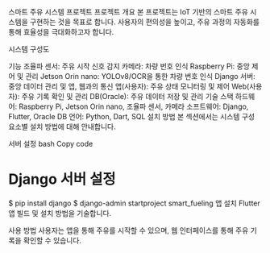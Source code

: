 
스마트 주유 시스템 프로젝트
프로젝트 개요
본 프로젝트는 IoT 기반의 스마트 주유 시스템을 구현하는 것을 목표로 합니다. 사용자의 편의성을 높이고, 주유 과정의 자동화를 통해 효율성을 극대화하고자 합니다.

시스템 구성도

기능
조율파 센서: 주유 시작 신호 감지
카메라: 차량 번호 인식
Raspberry Pi: 중앙 제어 및 관리
Jetson Orin nano: YOLOv8/OCR을 통한 차량 번호 인식
Django 서버: 중앙 데이터 관리 및 앱, 웹과의 통신
앱(사용자): 주유 상태 모니터링 및 제어
Web(사용자): 주유 기록 확인 및 관리
DB(Oracle): 주유 데이터 저장 및 관리
기술 스택
하드웨어: Raspberry Pi, Jetson Orin nano, 조율파 센서, 카메라
소프트웨어: Django, Flutter, Oracle DB
언어: Python, Dart, SQL
설치 방법
본 섹션에서는 시스템 구성 요소별 설치 방법에 대해 안내합니다.

서버 설정
bash
Copy code
# Django 서버 설정
$ pip install django
$ django-admin startproject smart_fueling
앱 설치
Flutter 앱 빌드 및 설치 방법을 기술합니다.

사용 방법
사용자는 앱을 통해 주유를 시작할 수 있으며, 웹 인터페이스를 통해 주유 기록을 확인할 수 있습니다.
